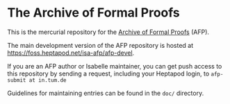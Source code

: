 The Archive of Formal Proofs
============================

This is the mercurial repository for the [Archive of Formal Proofs][1] (AFP).

The main development version of the AFP repository is hosted at
<https://foss.heptapod.net/isa-afp/afp-devel>.

If you are an AFP author or Isabelle maintainer, you can get push access to
this repository by sending a request, including your Heptapod login, to
`afp-submit at in.tum.de`

Guidelines for maintaining entries can be found in the `doc/` directory.

[1]: http://isa-afp.org
